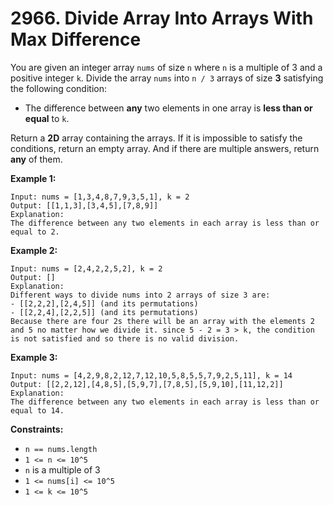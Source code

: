 # 2966. Divide Array Into Arrays With Max Difference
You are given an integer array `nums` of size `n` where `n` is a multiple of 3 and a positive integer `k`. Divide the array `nums` into `n / 3` arrays of size **3** satisfying the following condition:  
- The difference between **any** two elements in one array is **less than or equal** to `k`.  

Return a **2D** array containing the arrays. If it is impossible to satisfy the conditions, return an empty array. And if there are multiple answers, return **any** of them.

**Example 1:**
```
Input: nums = [1,3,4,8,7,9,3,5,1], k = 2
Output: [[1,1,3],[3,4,5],[7,8,9]]
Explanation:
The difference between any two elements in each array is less than or equal to 2.
```

**Example 2:**
```
Input: nums = [2,4,2,2,5,2], k = 2
Output: []
Explanation:
Different ways to divide nums into 2 arrays of size 3 are:
- [[2,2,2],[2,4,5]] (and its permutations)
- [[2,2,4],[2,2,5]] (and its permutations)
Because there are four 2s there will be an array with the elements 2 and 5 no matter how we divide it. since 5 - 2 = 3 > k, the condition is not satisfied and so there is no valid division.
```

**Example 3:**
```
Input: nums = [4,2,9,8,2,12,7,12,10,5,8,5,5,7,9,2,5,11], k = 14
Output: [[2,2,12],[4,8,5],[5,9,7],[7,8,5],[5,9,10],[11,12,2]]
Explanation:
The difference between any two elements in each array is less than or equal to 14.
```

**Constraints:**
- `n == nums.length`
- `1 <= n <= 10^5`
- `n` is a multiple of 3
- `1 <= nums[i] <= 10^5`
- `1 <= k <= 10^5`
